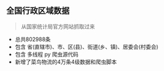 ## 全国行政区域数据

> 从国家统计局官方网站抓取过来

- 总共802988条
- 包含 省(直辖市)、市、区(县)、街道(乡、镇)、居委会(村委会)
- 包含 多线程 py 爬虫源代码
- 新增了菜鸟物流的4万条4级数据和爬虫脚本